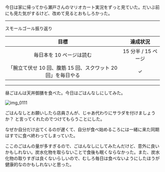 今日は家に帰ってから瀬戸さんのマリオカート実況をずっと見ていた。だいぶ前にも見た気がするけど、改めて見るとおもしろかった。

---

スモールゴール振り返り

| 目標 | 達成状況 |
|:---:|:---:|
| 毎日本を 10 ページは読む | 15 分半 / 15 ページ |
| 「腕立て伏せ 10 回、腹筋 15 回、スクワット 20 回」を毎日やる | ✓ |

---

昼ごはんは天丼御膳を食べた。今日はごはんなしにしてみた。

![img_0111](/images/2018/09/img_0111.jpg)

ごはんなしとお願いしたら店員さんが、じゃあ代わりにサラダを付けましょうか？ と言ってくれたのでつけてもらうことにした。

なぜか自分だけ出てくるのが遅くて、自分が食べ始めるころには一緒に来た同期はすでに食べ終わってしまっていた。

ここのごはんの量が多すぎるので、ごはんなしにしてみたんだけど、意外に良いかもしれない。炭水化物を取らないことで食後も眠くならなかった。また、炭水化物の取りすぎは良くないらしいので、むしろ毎日は食べないようにしたほうが健康的なのかもしれないと思った。
